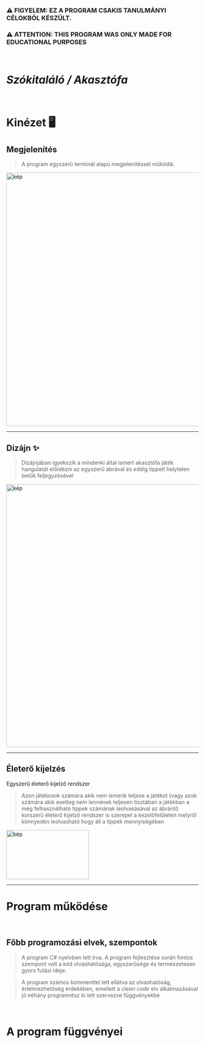 ### ⚠️ FIGYELEM: EZ A PROGRAM CSAKIS TANULMÁNYI CÉLOKBÓL KÉSZÜLT.
### ⚠️ ATTENTION: THIS PROGRAM WAS ONLY MADE FOR EDUCATIONAL PURPOSES

<br>

# *Szókitaláló / Akasztófa*

<br>

# Kinézet 🖥️
## Megjelenítés
> A program egyszerű terminál alapú megjelenítéssel működik.
<img width="1172" height="664" alt="kép" src="https://github.com/user-attachments/assets/e92adc88-71d1-43d7-94b1-148aa91050a6" />

---

## Dizájn ✨
> Dizájnjában igyekszik a mindenki által ismert akasztófa játék hangulatát előidézni az egyszerű ábrával és eddig tippelt helytelen betűk feljegyzésével
<img width="1155" height="689" alt="kép" src="https://github.com/user-attachments/assets/02f06438-3e20-4f3e-8ffe-d527d5f92585" />

---

## Életerő kijelzés 
Egyszerű életerő kijelző rendszer
> Azon játékosok számára akik nem ismerik teljese a játékot (vagy azok számára akik esetleg nem lennének teljesen tisztában a játékban a még felhasználható tippek számának leolvasásával az ábráról) korszerű életerő kijelző rendszer is szerepel a kezelőfelületen melyről könnyedén leolvasható hogy áll a tippek mennyiségében

<img width="216" height="129" alt="kép" src="https://github.com/user-attachments/assets/5203ffa8-4e77-4c45-81a7-3847d0c3c8e8" />

---


# Program működése

<br>

## Főbb programozási elvek, szempontok
> A program C# nyelvben lett írva. A program fejlesztése során fontos szempont volt a kód olvashatósága, egyszerűsége és természetesen gyors futási ideje.

> A program számos kommenttel lett ellátva az olvashatóság, értelmezhetőség érdekében, emellett a *clean code* elv alkalmazásával jó néhány programrész ki lett szervezve függvényekbe

<br>

# A program függvényei

